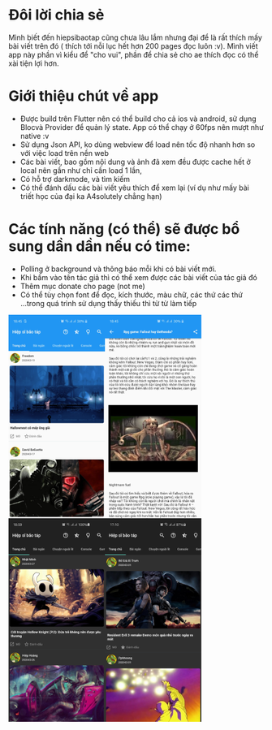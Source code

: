 # Đôi lời chia sẻ
Mình biết đến hiepsibaotap cũng chưa lâu lắm nhưng đại để là rất thích mấy bài viết trên đó ( thích tới nỗi lục hết hơn 200 pages đọc luôn :v). Mình viết app này phần vì kiểu để "cho vui", phần để chia sẻ cho ae thích đọc có thể xài tiện lợi hơn. 

# Giới thiệu chút về app
 * Được build trên Flutter nên có thể build cho cả ios và android, sử dụng Blocvà Provider để quản lý state. App có thể chạy ở 60fps nên mượt như native :v 
 * Sử dụng Json API, ko dùng webview để load nên tốc độ nhanh hơn so với việc load trên nền web
 * Các bài viết, bao gồm nội dung và ảnh đã xem đều được cache hết ở local nên gần như chỉ cần load 1 lần,
 * Có hỗ trợ darkmode, và tìm kiếm 
 * Có thể đánh dấu các bài viết yêu thích để xem lại (ví dụ như mấy bài triết học của đại ka A4solutely chẳng hạn)
 
 # Các tính năng (có thể) sẽ được bổ sung dần dần nếu có time: 
  * Polling ở background và thông báo mỗi khi có bài viết mới.
  * Khi bấm vào tên tác giả thì có thể xem được các bài viết của tác giả đó
  * Thêm mục donate cho page (not me) 
  * Có thể tùy chọn font để đọc, kích thước, màu chữ, các thứ các thứ
  ...trong quá trình sử dụng thấy thiếu thì từ từ làm tiếp  

  <img align='left' src="https://github.com/squalle0nhart/hiepsibaotap/blob/develop/screenshot/Screenshot_20200319-184519.jpg" width="190">
  <img align='left' src="https://github.com/squalle0nhart/hiepsibaotap/blob/develop/screenshot/Screenshot_20200319-184557.jpg" width="190">
  <img align='left' src="https://github.com/squalle0nhart/hiepsibaotap/blob/develop/screenshot/Screenshot_20200330-185924.jpg" width="190">
   <img align='left' src="https://github.com/squalle0nhart/hiepsibaotap/blob/develop/screenshot/Screenshot_20200331-171005.jpg" width="190">


